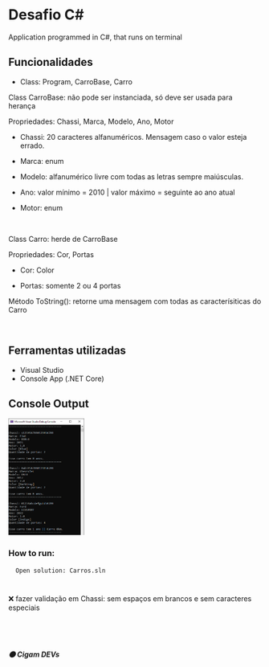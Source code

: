 # Desafio C#
Application programmed in C#, that runs on terminal

## Funcionalidades
- Class: Program, CarroBase, Carro

Class CarroBase: não pode ser instanciada, só deve ser usada para herança

Propriedades: Chassi, Marca, Modelo, Ano, Motor

- Chassi: 20 caracteres alfanuméricos. Mensagem caso o valor esteja errado.

- Marca: enum

- Modelo: alfanumérico livre com todas as letras sempre maiúsculas.

- Ano: valor mínimo = 2010 | valor máximo = seguinte ao ano atual 

- Motor: enum

<br>

Class Carro: herde de CarroBase

Propriedades: Cor, Portas

- Cor: Color

- Portas: somente 2 ou 4 portas

Método ToString(): retorne uma mensagem com todas as caracterísiticas do Carro

<br>

## Ferramentas utilizadas
- Visual Studio
- Console App (.NET Core)

## Console Output
<p width="100%">
<img width="30%" src="https://github.com/ifYanneelse/DesafioCSharp/blob/dde920cc3ffe7788af40c397723abb0cbe2db515/img/imprimir.png"> 
</p>

### How to run:
      Open solution: Carros.sln


#
:x: fazer validação em Chassi: sem espaços em brancos e sem caracteres especiais
#
<br>

##### :orange_circle: Cigam DEVs
